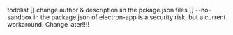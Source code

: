 todolist
[] change author & description iin the pckage.json files 
[] --no-sandbox in the package.json of electron-app is a security risk, but a current workaround. Change later!!!!